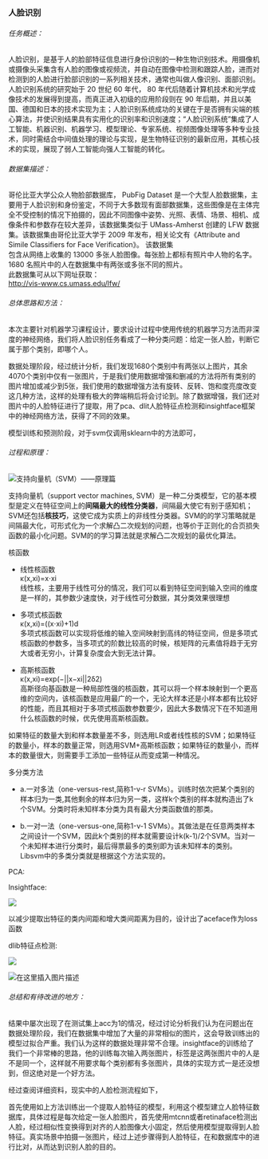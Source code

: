 ### 人脸识别

###### 任务概述：

人脸识别，是基于人的脸部特征信息进行身份识别的一种生物识别技术。用摄像机或摄像头采集含有人脸的图像或视频流，并自动在图像中检测和跟踪人脸，进而对检测到的人脸进行脸部识别的一系列相关技术，通常也叫做人像识别、面部识别。人脸识别系统的研究始于 20 世纪 60 年代， 80 年代后随着计算机技术和光学成像技术的发展得到提高，而真正进入初级的应用阶段则在 90 年后期，并且以美国、德国和日本的技术实现为主；人脸识别系统成功的关键在于是否拥有尖端的核心算法，并使识别结果具有实用化的识别率和识别速度；“人脸识别系统”集成了人工智能、机器识别、机器学习、模型理论、专家系统、视频图像处理等多种专业技术，同时需结合中间值处理的理论与实现，是生物特征识别的最新应用，其核心技术的实现，展现了弱人工智能向强人工智能的转化。  

###### 数据集描述：

哥伦比亚大学公众人物脸部数据库， PubFig Dataset 是一个大型人脸数据集，主要用于人脸识别和身份鉴定，不同于大多数现有面部数据集，这些图像是在主体完全不受控制的情况下拍摄的，因此不同图像中姿势、光照、表情、场景、相机、成像条件和参数存在较大差异，该数据集类似于 UMass-Amherst 创建的 LFW 数据集。该数据集由哥伦比亚大学于 2009 年发布，相关论文有《Attribute and Simile Classifiers for Face Verification》。 该数据集  
包含从网络上收集的 13000 多张人脸图像。每张脸上都标有照片中人物的名字。 1680 名照片中的人在数据集中有两张或多张不同的照片。  
此数据集可从以下网址获取：  
http://vis-www.cs.umass.edu/lfw/

###### 总体思路和方法：

本次主要针对机器学习课程设计，要求设计过程中使用传统的机器学习方法而非深度的神经网络，我们将人脸识别任务看成了一种分类问题：给定一张人脸，判断它属于那个类别，即哪个人。

数据处理阶段，经过统计分析，我们发现1680个类别中有两张以上图片，其余4070个类别中仅有一张图片，于是我们使用数据增强和删减的方法将所有类别的图片增加或减少到5张，我们使用的数据增强方法有旋转、反转、饱和度亮度改变这几种方法，这样的处理有极大的弊端稍后将会讨论到。除了数据增强，我们还对图片中的人脸特征进行了提取，用了pca、dlit人脸特征点检测和insightface框架中的神经网络方法，获得了不同的效果。

模型训练和预测阶段，对于svm仅调用sklearn中的方法即可，

###### 过程和原理：

![支持向量机（SVM）——原理篇](https://picx.zhimg.com/v2-197913c461c1953c30b804b4a7eddfcc_720w.jpg?source=172ae18b)

支持向量机（support vector machines, SVM）是一种二分类模型，它的基本模型是定义在特征空间上的**间隔最大的线性分类器**，间隔最大使它有别于感知机；SVM还包括**核技巧**，这使它成为实质上的非线性分类器。SVM的的学习策略就是间隔最大化，可形式化为一个求解凸二次规划的问题，也等价于正则化的合页损失函数的最小化问题。SVM的的学习算法就是求解凸二次规划的最优化算法。

核函数

- 线性核函数   
  κ(x,xi)=x⋅xi  
  线性核，主要用于线性可分的情况，我们可以看到特征空间到输入空间的维度是一样的，其参数少速度快，对于线性可分数据，其分类效果很理想

- 多项式核函数  
  κ(x,xi)=((x⋅xi)+1)d  
  多项式核函数可以实现将低维的输入空间映射到高纬的特征空间，但是多项式核函数的参数多，当多项式的阶数比较高的时候，核矩阵的元素值将趋于无穷大或者无穷小，计算复杂度会大到无法计算。

- 高斯核函数  
  κ(x,xi)=exp(−||x−xi||2δ2)  
  高斯径向基函数是一种局部性强的核函数，其可以将一个样本映射到一个更高维的空间内，该核函数是应用最广的一个，无论大样本还是小样本都有比较好的性能，而且其相对于多项式核函数参数要少，因此大多数情况下在不知道用什么核函数的时候，优先使用高斯核函数。

如果特征的数量大到和样本数量差不多，则选用LR或者线性核的SVM；如果特征的数量小，样本的数量正常，则选用SVM+高斯核函数；如果特征的数量小，而样本的数量很大，则需要手工添加一些特征从而变成第一种情况。

多分类方法

- a.一对多法（one-versus-rest,简称1-v-r SVMs）。训练时依次把某个类别的样本归为一类,其他剩余的样本归为另一类，这样k个类别的样本就构造出了k个SVM。分类时将未知样本分类为具有最大分类函数值的那类。

- b.一对一法（one-versus-one,简称1-v-1 SVMs）。其做法是在任意两类样本之间设计一个SVM，因此k个类别的样本就需要设计k(k-1)/2个SVM。当对一个未知样本进行分类时，最后得票最多的类别即为该未知样本的类别。Libsvm中的多类分类就是根据这个方法实现的。

PCA:

Insightface:

![](https://pic3.zhimg.com/v2-243b0fbf86e2dad7557fd286328ead7e_r.jpg)

以减少提取出特征的类内间距和增大类间距离为目的，设计出了aceface作为loss函数

dlib特征点检测:

![](https://img-blog.csdnimg.cn/20200605170409305.png?x-oss-process=image/watermark,type_ZmFuZ3poZW5naGVpdGk,shadow_10,text_aHR0cHM6Ly9ibG9nLmNzZG4ubmV0L3FxXzQ0NDMxNjkw,size_16,color_FFFFFF,t_70)

![在这里插入图片描述](https://img-blog.csdnimg.cn/20200606121038636.png?x-oss-process=image/watermark,type_ZmFuZ3poZW5naGVpdGk,shadow_10,text_aHR0cHM6Ly9ibG9nLmNzZG4ubmV0L3FxXzQ0NDMxNjkw,size_16,color_FFFFFF,t_70)

###### 总结和有待改进的地方：

结果中屡次出现了在测试集上acc为1的情况，经过讨论分析我们认为在问题出在数据处理阶段，我们在数据集中增加了大量的非常相似的图片，这会导致训练出的模型过拟合严重。我们认为这样的数据处理非常不合理。insightface的训练给了我们一个非常棒的思路，他的训练每次输入两张图片，标签是这两张图片中的人是不是同一个，这样就不用要求每个类别都有多张图片，具体的实现方式一是还没想到，但这绝对是一个好方法。

经过查阅详细资料，现实中的人脸检测流程如下，

首先使用如上方法训练出一个提取人脸特征的模型，利用这个模型建立人脸特征数据库，具体过程是每次给定一张人脸图片，首先使用mtcnn或者retinaface检测出人脸，经过相似性变换得到对齐的人脸图像大小固定，然后使用模型提取得到人脸特征。真实场景中拍摄一张图片，经过上述步骤得到人脸特征，在和数据库中的进行比对，从而达到识别人脸的目的。
